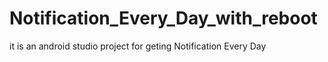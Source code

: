 # Notification_Every_Day_with_reboot
it is an android studio project for geting Notification Every Day

